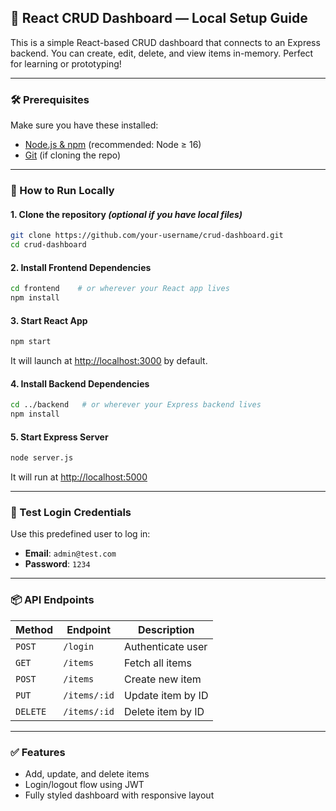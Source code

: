 ## 📘 React CRUD Dashboard — Local Setup Guide

This is a simple React-based CRUD dashboard that connects to an Express backend. You can create, edit, delete, and view items in-memory. Perfect for learning or prototyping!

---

### 🛠️ Prerequisites

Make sure you have these installed:

- [Node.js & npm](https://nodejs.org/) (recommended: Node ≥ 16)
- [Git](https://git-scm.com/) (if cloning the repo)

---

### 🚀 How to Run Locally

#### 1. Clone the repository *(optional if you have local files)*

```bash
git clone https://github.com/your-username/crud-dashboard.git
cd crud-dashboard
```

#### 2. Install Frontend Dependencies

```bash
cd frontend    # or wherever your React app lives
npm install
```

#### 3. Start React App

```bash
npm start
```

It will launch at [http://localhost:3000](http://localhost:3000) by default.

#### 4. Install Backend Dependencies

```bash
cd ../backend   # or wherever your Express backend lives
npm install
```

#### 5. Start Express Server

```bash
node server.js
```

It will run at [http://localhost:5000](http://localhost:5000)

---

### 🧪 Test Login Credentials

Use this predefined user to log in:

- **Email**: `admin@test.com`
- **Password**: `1234`

---

### 📦 API Endpoints

| Method | Endpoint             | Description               |
|--------|----------------------|---------------------------|
| `POST` | `/login`             | Authenticate user         |
| `GET`  | `/items`             | Fetch all items           |
| `POST` | `/items`             | Create new item           |
| `PUT`  | `/items/:id`         | Update item by ID         |
| `DELETE` | `/items/:id`       | Delete item by ID         |

---

### ✅ Features

- Add, update, and delete items
- Login/logout flow using JWT
- Fully styled dashboard with responsive layout


